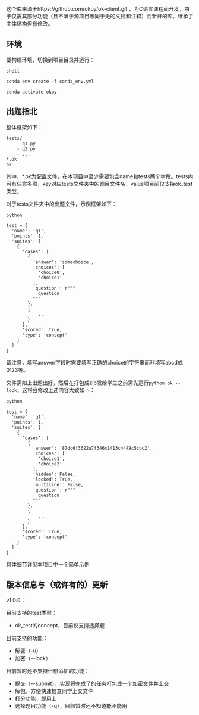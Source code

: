 这个库来源于https://github.com/okpy/ok-client.git ，为C语言课程而开发，由于仅需其部分功能（且不满于源项目等同于无的文档和注释）而新开的库。继承了主体结构但有修改。

## 环境

要构建环境，切换到项目目录并运行：

```
shell

conda env create -f conda_env.yml

conda activate okpy

```

## 出题指北

整体框架如下：

```
tests/
    - q1.py
    - q2.py
    - ...
*.ok
ok
```

其中，*.ok为配置文件，在本项目中至少需要包含name和tests两个字段。tests内可有任意多项，key对应tests文件夹中的题目文件名，value项目前仅支持ok_test类型。

对于tests文件夹中的出题文件，示例框架如下：

```
python

test = {
  'name': 'q1',
  'points': 1,
  'suites': [
    {
      'cases': [
        {
          'answer': 'somechoice',
          'choices': [
            'choice0',
            'choice1'
          ],
          'question': r"""
            question
          """
        },
        {
            ...
        }
      ],
      'scored': True,
      'type': 'concept'
    }
  ]
}

```

请注意，填写answer字段时需要填写正确的choice的字符串而非填写abcd或0123等。

文件需如上出题出好，然后在打包成zip发给学生之前需先运行`python ok --lock`，这将会修改上述内容大致如下：

```
python

test = {
  'name': 'q1',
  'points': 1,
  'suites': [
    {
      'cases': [
        {
          'answer': '87dc6f3622a7f346c1413c4449c5cbc2',
          'choices': [
            'choice1',
            'choice2'
          ],
          'hidden': False,
          'locked': True,
          'multiline': False,
          'question': r"""
            question
          """
        },
        {
            ...
        }
      ],
      'scored': True,
      'type': 'concept'
    }
  ]
}
```

具体细节详见本项目中一个简单示例


## 版本信息与（或许有的）更新 

v1.0.0：

目前支持的test类型：

- ok_test的concept，目前仅支持选择题

目前支持的功能：

- 解密（-u）
- 加密（--lock）

目前暂时还不支持但想添加的功能：

- 提交（--submit），实现将完成了的任务打包成一个加密文件并上交
- 解包，方便快速检查同学上交文件
- 打分功能，即用上
- 选择题目功能（-q），目前暂时还不知道能不能用